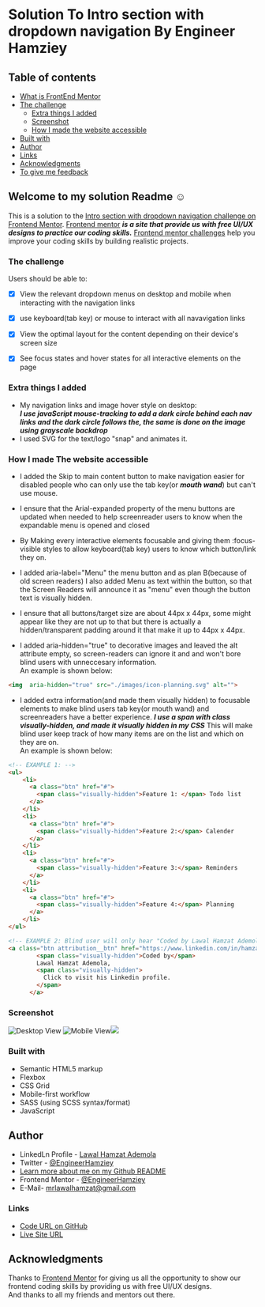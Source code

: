 # Solution To Intro section with dropdown navigation By Engineer Hamziey

## Table of contents

- [What is FrontEnd Mentor](#what-is-frontend-mentor)
- [The challenge](#the-challenge)
  - [Extra things I added](#extra-things-i-added)
  - [Screenshot](#screenshot)
  - [How I made the website accessible](#how-i-made-the-website-accessible)
- [Built with](#built-with)
- [Author](#author)
- [Links](#links)
- [Acknowledgments](#acknowledgments)
- [To give me feedback](#)


## Welcome to my solution Readme :relaxed:

This is a solution to the [Intro section with dropdown navigation challenge on Frontend Mentor](https://www.frontendmentor.io/challenges/intro-section-with-dropdown-navigation-ryaPetHE5).
 [Frontend mentor](https://www.frontendmentor.io) ***is a site that provide us with free UI/UX designs to practice our coding skills.***
 [Frontend mentor challenges](https://www.frontendmentor.io/challenges) help you improve your coding skills by building realistic projects. 

### The challenge

Users should be able to:

* [x] View the relevant dropdown menus on desktop and mobile when interacting with the navigation links
* [x]  use keyboard(tab key) or mouse to interact with all navavigation links 
* [x] View the optimal layout for the content depending on their device's screen size
* [x] See focus states and hover states for all interactive elements on the page


### Extra things I added
- My navigation links and image hover style on desktop:<br/>
  ***I use javaScript mouse-tracking to add a dark circle behind each nav links and the dark circle follows the, the same is done on the image using grayscale backdrop***
- I used SVG for the text/logo "snap" and animates it.

### How I made The website accessible

- I added the Skip to main content button to make navigation easier for disabled people who can only use the tab key(or ***mouth wand***) but can't use mouse.

- I ensure that the Arial-expanded property of the menu buttons are updated when needed to help screenreader users to know when the expandable menu is opened and closed

- By Making every interactive elements focusable and giving them :focus-visible styles to allow keyboard(tab key) users to know which button/link they on.

- I added aria-label="Menu" the menu button and as plan B(because of old screen readers) I also added Menu as text within the button, so that the Screen Readers will announce it as "menu" even though the button text is visually hidden.

- I ensure that all buttons/target size are about 44px x 44px, some might appear like they are not up to that but there is actually a hidden/transparent padding around it that make it up to 44px x 44px.

-  I added aria-hidden="true" to decorative images and leaved the alt attribute empty, so screen-readers can ignore it and and won't bore blind users with unneccesary information.<br>
An example is shown below:
```html
<img  aria-hidden="true" src="./images/icon-planning.svg" alt="">
```

- I added extra information(and made them visually hidden) to focusable elements to make blind users tab key(or mouth wand) and screenreaders have a better experience.
  ***I use a span with class visually-hidden, and made it visually hidden in my CSS*** This will make blind user keep track of how many items are on the list and which on they are on.<br>
  An example is shown below:
```html
<!-- EXAMPLE 1: -->
<ul>
    <li>
      <a class="btn" href="#">
        <span class="visually-hidden">Feature 1: </span> Todo list
      </a>
    </li>
    <li>
      <a class="btn" href="#">
        <span class="visually-hidden">Feature 2:</span> Calender
      </a>
    </li>
    <li>
      <a class="btn" href="#">
        <span class="visually-hidden">Feature 3:</span> Reminders
      </a>
    </li>
    <li>
      <a class="btn" href="#">
        <span class="visually-hidden">Feature 4:</span> Planning
      </a>
    </li>
</ul>

```

```html
<!-- EXAMPLE 2: Blind user will only hear "Coded by Lawal Hamzat Ademola, Click to visit his Linkedin profile" intead of just hearing the name and not knowing where exactly the link is going to -->
<a class="btn attribution__btn" href="https://www.linkedin.com/in/hamzat-lawal-a88404239">
        <span class="visually-hidden">Coded by</span>
        Lawal Hamzat Ademola,
        <span class="visually-hidden">
          Click to visit his Linkedin profile.
        </span>
      </a>
```

### Screenshot

![Desktop View](./images/desktop-screenshot-miniMenu-opened.png)
![Mobile View](./images/mobile-screenshot.png)![](./images/mobile-screenshot%20with%20menu%20opened.png)



### Built with

- Semantic HTML5 markup
- Flexbox
- CSS Grid
- Mobile-first workflow
- SASS (using SCSS syntax/format)
- JavaScript



## Author

- LinkedLn Profile - [Lawal Hamzat Ademola](https://www.linkedin.com/in/hamzat-lawal-a88404239)
- Twitter - [@EngineerHamziey](https://www.twitter.com/EngineerHamziey)
- [Learn more about me on my Github README](gith)
- Frontend Mentor - [@EngineerHamziey](https://www.frontendmentor.io/profile/EngineerHamziey)
- E-Mail- [mrlawalhamzat@gmail.com](mrlawalhamzat@gmail.com)


### Links

- [Code URL on GitHub](https://github.com/EngineerHamziey/solution_to_intro_section_with_dropdown_navigation)
- [Live Site URL](https://engineerhamziey-intro-with-dropdown.netlify.app/)


## Acknowledgments
Thanks to [Frontend Mentor](https://www.Frontendmentor.io) for giving us all the opportunity to show our frontend coding skills by providing us with free UI/UX designs.<br/>
And thanks to all my friends and mentors out there.
